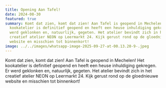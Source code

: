 ```yaml
---
title: Opening Aan Tafel!
date: 2024-08-30
featured: true
summary: Komt dat zien, komt dat zien! Aan Tafel is geopend in Mechelen! Het
  kookatelier is definitief geopend en heeft een heuse inhuldiging gekregen. Er
  werd geklonken en, natuurlijk, gegeten. Het atelier bevindt zich in het
  creatief atelier NEON op Leermarkt 24. Kijk gerust rond op de gloednieuwe
  website en misschien tot binnenkort!   
image: ../../images/whatsapp-image-2025-09-27-at-00.13.20-9-.jpeg
---
```

Komt dat zien, komt dat zien! Aan Tafel is geopend in Mechelen! Het kookatelier is definitief geopend en heeft een heuse inhuldiging gekregen. Er werd geklonken en, natuurlijk, gegeten. Het atelier bevindt zich in het creatief atelier NEON op Leermarkt 24. Kijk gerust rond op de gloednieuwe website en misschien tot binnenkort!
